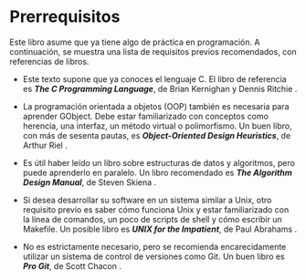 # Prerrequisitos

Este libro asume que ya tiene algo de práctica en programación. A continuación, se muestra una lista de requisitos previos recomendados, con referencias de libros.

* Este texto supone que ya conoces el lenguaje C. El libro de referencia es ***The C Programming Language***, de Brian Kernighan y Dennis Ritchie <span class="k-r-book"></span>.

* La programación orientada a objetos (OOP) también es necesaria para aprender GObject. Debe estar familiarizado con conceptos como herencia, una interfaz, un método virtual o polimorfismo. Un buen libro, con más de sesenta pautas, es ***Object-Oriented Design Heuristics***, de Arthur Riel <span class="oop-book"></span>.

* Es útil haber leído un libro sobre estructuras de datos y algoritmos, pero puede aprenderlo en paralelo. Un libro recomendado es ***The Algorithm Design Manual***, de Steven Skiena <span class="algo-book"></span>.

* Si desea desarrollar su software en un sistema similar a Unix, otro requisito previo es saber cómo funciona Unix y estar familiarizado con la línea de comandos, un poco de scripts de shell y cómo escribir un Makefile. Un posible libro es ***UNIX for the Impatient***, de Paul Abrahams <span class="unix-impatient"></span>.

* No es estrictamente necesario, pero se recomienda encarecidamente utilizar un sistema de control de versiones como Git. Un buen libro es ***Pro Git***, de Scott Chacon <span class="pro-git"></span>.

<!-- Habilitacion del enumeramiento de referencias -->

<div class="biblio-refs"></div>